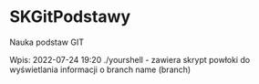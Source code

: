 # SKGitPodstawy
Nauka podstaw GIT

Wpis: 2022-07-24 19:20
./yourshell - zawiera skrypt powłoki do wyświetlania informacji o branch name (branch)
